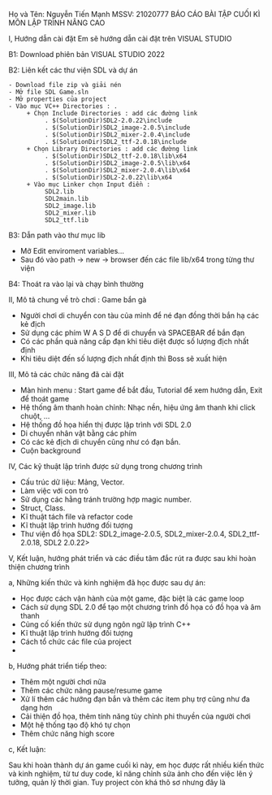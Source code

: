 Họ và Tên: Nguyễn Tiến Mạnh   MSSV: 21020777
BÁO CÁO BÀI TẬP CUỐI KÌ MÔN LẬP TRÌNH NÂNG CAO

I, Hướng dẫn cài đặt
Em sẽ hướng dẫn cài đặt trên VISUAL STUDIO

B1: Download phiên bản VISUAL STUDIO 2022 

B2: Liên kết các thư viện SDL và dự án

    - Download file zip và giải nén
    - Mở file SDL Game.sln
    - Mở properties của project
    - Vào mục VC++ Directories : .
         + Chọn Include Directories : add các đường link
              . $(SolutionDir)SDL2-2.0.22\include
              . $(SolutionDir)SDL2_image-2.0.5\include
              . $(SolutionDir)SDL2_mixer-2.0.4\include 
              . $(SolutionDir)SDL2_ttf-2.0.18\include
         + Chọn Library Directories : add các đường link
              . $(SolutionDir)SDL2_ttf-2.0.18\lib\x64
              . $(SolutionDir)SDL2_image-2.0.5\lib\x64 
              . $(SolutionDir)SDL2_mixer-2.0.4\lib\x64
              . $(SolutionDir)SDL2-2.0.22\lib\x64
         + Vào mục Linker chọn Input điền :
              SDL2.lib
              SDL2main.lib
              SDL2_image.lib
              SDL2_mixer.lib
              SDL2_ttf.lib
              
B3: Dẫn path vào thư mục lib 

- Mở Edit enviroment variables... 
- Sau đó vào path -> new -> browser đến các file lib/x64 trong từng thư viện

B4: Thoát ra vào lại và chạy bình thường 

II, Mô tả chung về trò chơi : Game bắn gà
- Người chơi di chuyển con tàu của mình để né đạn đồng thời bắn hạ các kẻ địch 
- Sử dụng các phím W A S D để di chuyển và SPACEBAR để bắn đạn
- Có các phần quà nâng cấp đạn khi tiêu diệt được số lượng địch nhất định
- Khi tiêu diệt đến số lượng địch nhất định thì Boss sẽ xuất hiện

III, Mô tả các chức năng đã cài đặt
- Màn hình menu : Start game để bắt đầu, Tutorial để xem hướng dẫn, Exit để thoát game 
- Hệ thống âm thanh hoàn chỉnh: Nhạc nền, hiệu ứng âm thanh khi click chuột, ...
- Hệ thống đồ họa hiển thị được lập trình với SDL 2.0
- Di chuyển nhân vật bằng các phím 
- Có các kẻ địch di chuyển cũng như có đạn bắn.
- Cuộn background

IV, Các kỹ thuật lập trình được sử dụng trong chương trình
- Cấu trúc dữ liệu: Mảng, Vector.
- Làm việc với con trỏ
- Sử dụng các hằng tránh trường hợp magic number.
- Struct, Class.
- Kĩ thuật tách file và refactor code
- Kĩ thuật lập trình hướng đối tượng 
- Thư viện đồ họa SDL2: SDL2_image-2.0.5, SDL2_mixer-2.0.4, SDL2_ttf-2.0.18, SDL2 2.0.22>
 
V, Kết luận, hướng phát triển và các điều tâm đắc rút ra được sau khi hoàn thiện chương trình

a, Những kiến thức và kinh nghiệm đã học được sau dự án:

- Học được cách vận hành của một game, đặc biệt là các game loop
- Cách sử dụng SDL 2.0 để tạo một chương trình đồ họa có đồ họa và âm thanh
- Củng cố kiến thức sử dụng ngôn ngữ lập trình C++
- Kĩ thuật lập trình hướng đối tượng
- Cách tổ chức các file của project 
- 
b, Hướng phát triển tiếp theo:

- Thêm một người chơi nữa
- Thêm các chức năng pause/resume game
- Xử lí thêm các hướng đạn bắn và thêm các item phụ trợ cũng như đa dạng hơn
- Cải thiện đồ họa, thêm tính năng tùy chỉnh phi thuyền của người chơi
- Một hệ thống tạo độ khó tự chọn
- Thêm chức năng high score 

c, Kết luận:

Sau khi hoàn thành dự án game cuối kì này, em học được rất nhiều kiến thức và kinh nghiệm, từ tư duy code, kĩ năng chỉnh sửa ảnh cho đến việc lên ý tưởng, quản lý thời gian. Tuy project còn khá thô sơ nhưng đây là 
    
 
 


    
              
              

